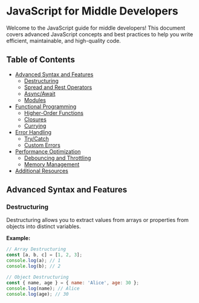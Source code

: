 # JavaScript for Middle Developers

Welcome to the JavaScript guide for middle developers! This document covers advanced JavaScript concepts and best practices to help you write efficient, maintainable, and high-quality code.

## Table of Contents

- [Advanced Syntax and Features](#advanced-syntax-and-features)
  - [Destructuring](#destructuring)
  - [Spread and Rest Operators](#spread-and-rest-operators)
  - [Async/Await](#asyncawait)
  - [Modules](#modules)
- [Functional Programming](#functional-programming)
  - [Higher-Order Functions](#higher-order-functions)
  - [Closures](#closures)
  - [Currying](#currying)
- [Error Handling](#error-handling)
  - [Try/Catch](#trycatch)
  - [Custom Errors](#custom-errors)
- [Performance Optimization](#performance-optimization)
  - [Debouncing and Throttling](#debouncing-and-throttling)
  - [Memory Management](#memory-management)
- [Additional Resources](#additional-resources)

## Advanced Syntax and Features

### Destructuring

Destructuring allows you to extract values from arrays or properties from objects into distinct variables.

**Example:**

```javascript
// Array Destructuring
const [a, b, c] = [1, 2, 3];
console.log(a); // 1
console.log(b); // 2

// Object Destructuring
const { name, age } = { name: 'Alice', age: 30 };
console.log(name); // Alice
console.log(age); // 30
